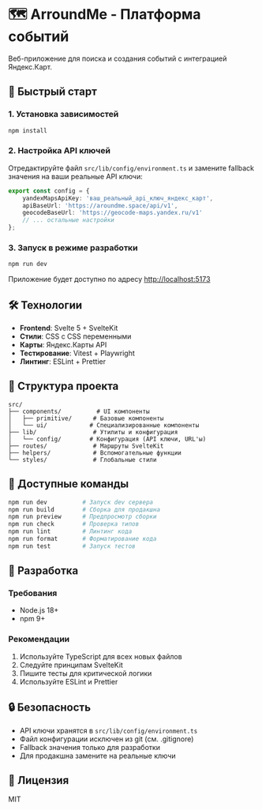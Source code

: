 # 🗺️ ArroundMe - Платформа событий

Веб-приложение для поиска и создания событий с интеграцией Яндекс.Карт.

## 🚀 Быстрый старт

### 1. Установка зависимостей

```bash
npm install
```

### 2. Настройка API ключей

Отредактируйте файл `src/lib/config/environment.ts` и замените fallback значения на ваши реальные API ключи:

```typescript
export const config = {
	yandexMapsApiKey: 'ваш_реальный_api_ключ_яндекс_карт',
	apiBaseUrl: 'https://aroundme.space/api/v1',
	geocodeBaseUrl: 'https://geocode-maps.yandex.ru/v1'
	// ... остальные настройки
};
```

### 3. Запуск в режиме разработки

```bash
npm run dev
```

Приложение будет доступно по адресу [http://localhost:5173](http://localhost:5173)

## 🛠️ Технологии

- **Frontend**: Svelte 5 + SvelteKit
- **Стили**: CSS с CSS переменными
- **Карты**: Яндекс.Карты API
- **Тестирование**: Vitest + Playwright
- **Линтинг**: ESLint + Prettier

## 📁 Структура проекта

```
src/
├── components/          # UI компоненты
│   ├── primitive/      # Базовые компоненты
│   └── ui/            # Специализированные компоненты
├── lib/                # Утилиты и конфигурация
│   └── config/        # Конфигурация (API ключи, URL'ы)
├── routes/             # Маршруты SvelteKit
├── helpers/            # Вспомогательные функции
└── styles/             # Глобальные стили
```

## 🔧 Доступные команды

```bash
npm run dev          # Запуск dev сервера
npm run build        # Сборка для продакшна
npm run preview      # Предпросмотр сборки
npm run check        # Проверка типов
npm run lint         # Линтинг кода
npm run format       # Форматирование кода
npm run test         # Запуск тестов
```

## 🤝 Разработка

### Требования

- Node.js 18+
- npm 9+

### Рекомендации

1. Используйте TypeScript для всех новых файлов
2. Следуйте принципам SvelteKit
3. Пишите тесты для критической логики
4. Используйте ESLint и Prettier

## 🔒 Безопасность

- API ключи хранятся в `src/lib/config/environment.ts`
- Файл конфигурации исключен из git (см. .gitignore)
- Fallback значения только для разработки
- Для продакшна замените на реальные ключи

## 📄 Лицензия

MIT

